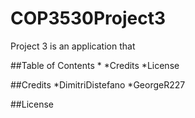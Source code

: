# COP3530Project3
Project 3 is an application that  

##Table of Contents
*
*Credits
*License

##Credits
*DimitriDistefano
*GeorgeR227

##License
